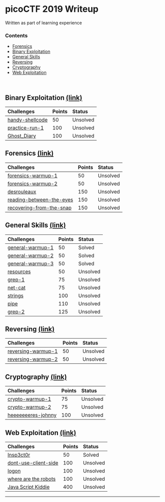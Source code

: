 # picoCTF 2019 Writeup

Written as part of learning experience

### Contents

*   [Forensics](#forensics-link)
*   [Binary Exploitation](#binary-exploitation-link)
*   [General Skills](#general-skills-link)
*   [Reversing](#reversing-link)
*   [Cryptography](#cryptography-link)
*   [Web Exploitation](#web-exploitation-link)

<br/>

## Binary Exploitation [(link)](binary-exploitation)

| Challenges                                 | Points     | Status |
|:-------------------------------------------|:-----------|:-------|
| [handy-shellcode](handy-shellcode#name)           | 50        | Unsolved |
| [practice-run-1](practice-run-1#name)           | 100        | Unsolved |
| [Ghost_Diary](Ghost_Diary#name)           | 100        | Unsolved |

## Forensics [(link)](forensics)

| Challenges                                                     | Points | Status |
|:---------------------------------------------------------------|:-------|:-------|
| [forensics-warmup-1](forensics#forensics-warmup-1)             | 50     | Unsolved |
| [forensics-warmup-2](forensics#forensics-warmup-2)             | 50     | Unsolved |
| [desrouleaux](forensics#desrouleaux)                           | 150    | Unsolved |
| [reading-between-the-eyes](forensics#reading-between-the-eyes) | 150    | Unsolved |
| [recovering-from-the-snap](forensics#recovering-from-the-snap) | 150    | Unsolved |

## General Skills [(link)](general-skills)

| Challenges                                        | Points     | Status |
|:--------------------------------------------------|:-----------|:-------|
| [general-warmup-1](general-skills#general-warmup-1)           | 50         | Solved |
| [general-warmup-2](general-skills#general-warmup-2)           | 50         | Solved |
| [general-warmup-3](general-skills#general-warmup-3)           | 50         | Solved |
| [resources](general-skills#resources)             | 50         | Unsolved |
| [grep-1](general-skills#grep-1)                   | 75         | Unsolved |
| [net-cat](general-skills#net-cat)                 | 75         | Unsolved |
| [strings](general-skills#strings)                 | 100        | Unsolved |
| [pipe](general-skills#pipe)                       | 110        | Unsolved |
| [grep-2](general-skills#grep-2)                   | 125        | Unsolved |

## Reversing [(link)](reversing)

| Challenges                                  | Points     | Status |
|:--------------------------------------------|:-----------|:-------|
| [reversing-warmup-1](reversing#reversing-warmup-1)       | 50         | Unsolved |
| [reversing-warmup-2](reversing#reversing-warmup-2)       | 50         | Unsolved |

## Cryptography [(link)](cryptography)

| Challenges                                                | Points     | Status   |
|:----------------------------------------------------------|:-----------|:---------|
| [crypto-warmup-1](cryptography#crypto-warmup-1)           | 75         | Unsolved   |
| [crypto-warmup-2](cryptography#crypto-warmup-2)           | 75         | Unsolved   |
| [heeeeeeeres-johnny](cryptography#heeeeeeeres-johnny)     | 100        | Unsolved |

## Web Exploitation [(link)](web-exploitation)

| Challenges                                                            | Points | Status |
|:----------------------------------------------------------------------|:-------|:-------|
| [Insp3ct0r](web-exploitation#Insp3ct0r)                               | 50     | Solved   |
| [dont-use-client-side](web-exploitation#dont-use-client-side)         | 100    | Unsolved |
| [logon](web-exploitation#logon)                                       | 100    | Unsolved |
| [where are the robots](web-exploitation#where-are-the-robots)         | 100    | Unsolved |
| [Java Script Kiddie](web-exploitation#JavaScript-Kiddie)             | 400    | Unsolved |

- - -
